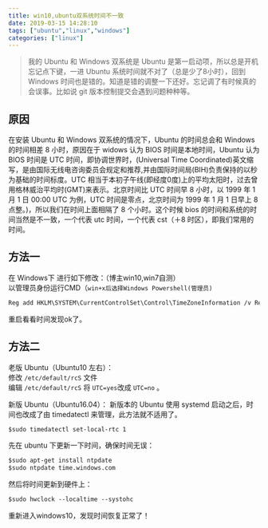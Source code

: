 ```yaml
---
title: win10,ubuntu双系统时间不一致
date: 2019-03-15 14:28:10
tags: ["ubuntu","linux","windows"]
categories: ["linux"]
---
```


> 我的 Ubuntu 和 Windows 双系统是 Ubuntu 是第一启动项，所以总是开机忘记点下键，一进 Ubuntu 系统时间就不对了（总是少了8小时），回到 Windows 时间也是错的。知道是错的调整一下还好。忘记调了有时候真的会误事。比如说 git 版本控制提交会遇到问题种种等。

<!--more-->
## 原因
在安装 Ubuntu 和 Windows 双系统的情况下，Ubuntu 的时间总会和 Windows 的时间相差 8 小时，原因在于 widows 认为 BIOS 时间是本地时间，Ubuntu 认为 BIOS 时间是 UTC 时间，即协调世界时，(Universal Time Coordinated)英文缩写，是由国际无线电咨询委员会规定和推荐,并由国际时间局(BIH)负责保持的以秒为基础的时间标度。UTC 相当于本初子午线(即经度0度)上的平均太阳时，过去曾用格林威治平均时(GMT)来表示。北京时间比 UTC 时间早 8 小时，以 1999 年 1 月 1 日 00:00 UTC 为例，UTC 时间是零点，北京时间为 1999 年 1 月 1 日早上 8 点整。)，所以我们在时间上面相隔了 8 个小时。这个时候 bios 的时间和系统的时间当然是不一致，一个代表 utc 时间，一个代表 cst（＋8 时区），即我们常用的时间。

## 方法一
在 Windows下 进行如下修改：（博主win10,win7自测）  
以管理员身份运行CMD（`win+x后选择Windows Powershell(管理员)`
```default windows cmd命令
Reg add HKLM\SYSTEM\CurrentControlSet\Control\TimeZoneInformation /v RealTimeIsUniversal /t REG_DWORD /d 1
```
重启看看时间发现ok了。

## 方法二
老版 Ubuntu（Ubuntu10 左右）：  
修改 `/etc/default/rcS` 文件  
编辑 `/etc/default/rcS` 将 `UTC=yes`改成 `UTC=no` 。

新版 Ubuntu（Ubuntu16.04）：
新版本的 Ubuntu 使用 systemd 启动之后，时间也改成了由 timedatectl 来管理，此方法就不适用了。
```default 重启完成将硬件时间 UTC 改为 CST，双系统时间保持一致。
$sudo timedatectl set-local-rtc 1
```
先在 ubuntu 下更新一下时间，确保时间无误：
```default ubuntu命令
$sudo apt-get install ntpdate
$sudo ntpdate time.windows.com
```
然后将时间更新到硬件上：
```default ubuntu命令
$sudo hwclock --localtime --systohc
```
重新进入windows10，发现时间恢复正常了！
